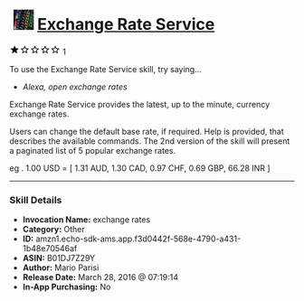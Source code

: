 # &nbsp;<img src="skill_icon" alt="Exchange Rate Service icon" width="36"> [Exchange Rate Service](http://alexa.amazon.com/#skills/amzn1.echo-sdk-ams.app.f3d0442f-568e-4790-a431-1b48e70546af)
![1 stars](../../images/ic_star_black_18dp_1x.png)![1 stars](../../images/ic_star_border_black_18dp_1x.png)![1 stars](../../images/ic_star_border_black_18dp_1x.png)![1 stars](../../images/ic_star_border_black_18dp_1x.png)![1 stars](../../images/ic_star_border_black_18dp_1x.png) 1

To use the Exchange Rate Service skill, try saying...

* *Alexa, open exchange rates*

Exchange Rate Service provides the latest, up to the minute, currency exchange rates.

Users can change the default base rate, if required. Help is provided, that describes the available commands. The 2nd version of the skill will present a paginated list of 5 popular exchange rates.

eg . 1.00 USD = [ 1.31 AUD, 1.30 CAD, 0.97 CHF, 0.69 GBP, 66.28 INR ]

***

### Skill Details

* **Invocation Name:** exchange rates
* **Category:** Other
* **ID:** amzn1.echo-sdk-ams.app.f3d0442f-568e-4790-a431-1b48e70546af
* **ASIN:** B01DJ7Z29Y
* **Author:** Mario Parisi
* **Release Date:** March 28, 2016 @ 07:19:14
* **In-App Purchasing:** No
